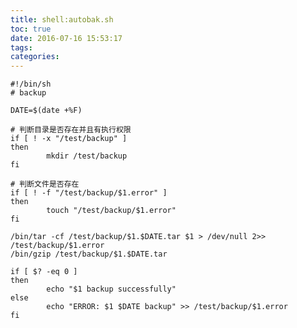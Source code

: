 ```yaml
---
title: shell:autobak.sh
toc: true
date: 2016-07-16 15:53:17
tags:
categories:
---
```


	#!/bin/sh
	# backup

	DATE=$(date +%F)

	# 判断目录是否存在并且有执行权限
	if [ ! -x "/test/backup" ]
	then
	        mkdir /test/backup
	fi

	# 判断文件是否存在
	if [ ! -f "/test/backup/$1.error" ]
	then
	        touch "/test/backup/$1.error"
	fi

	/bin/tar -cf /test/backup/$1.$DATE.tar $1 > /dev/null 2>> /test/backup/$1.error
	/bin/gzip /test/backup/$1.$DATE.tar

	if [ $? -eq 0 ]
	then
	        echo "$1 backup successfully"
	else
	        echo "ERROR: $1 $DATE backup" >> /test/backup/$1.error
	fi
